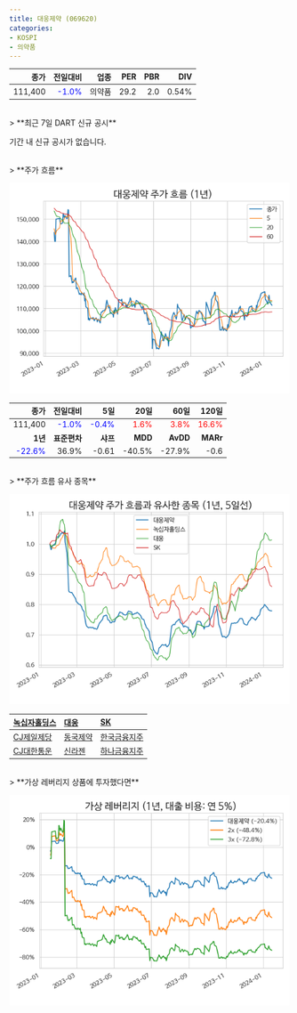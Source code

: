 ```yaml
---
title: 대웅제약 (069620)
categories:
- KOSPI
- 의약품
---
```


|**종가**|**전일대비**|**업종**|**PER**|**PBR**|**DIV**|
|-------:|-----------:|-------:|------:|------:|------:|
|111,400|<span style="color: blue">-1.0%</span>|의약품|29.2|2.0|0.54%|

<!-- more -->

<br>
> **최근 7일 DART 신규 공시<a id="dart"></a>**

기간 내 신규 공시가 없습니다.

<br>
> **주가 흐름<a id="price"></a>**

![069620](/assets/images/stock/069620.png)

|**종가**|**전일대비**|**5일**|**20일**|**60일**|**120일**|
|-------:|-----------:|------:|-------:|-------:|--------:|
| 111,400 | <span style="color: blue">-1.0%</span> | <span style="color: blue">-0.4%</span> | <span style="color: red">1.6%</span> | <span style="color: red">3.8%</span> | <span style="color: red">16.6%</span> |
|**1년**|**표준편차**|**샤프**|**MDD**|**AvDD**|**MARr**|
| <span style="color: blue">-22.6%</span> | 36.9% | -0.61 | -40.5% | -27.9% | -0.6 |

<br>
> **주가 흐름 유사 종목<a id="corr"></a>**

![069620](/assets/images/stock/069620_corr.png)

| [녹십자홀딩스](/005250/) | [대웅](/003090/) | [SK](/034730/) |
|:---------------------------------------|:---------------------------------------|:---------------------------------------|
| [CJ제일제당](/097950/) | [동국제약](/086450/) | [한국금융지주](/071050/) |
| [CJ대한통운](/000120/) | [신라젠](/215600/) | [하나금융지주](/086790/) |

<br>
> **가상 레버리지 상품에 투자했다면<a id="2x"></a>**

![069620](/assets/images/stock/069620_2x.png)

[^corr]: 상관계수를 이용하여 분석하였습니다.